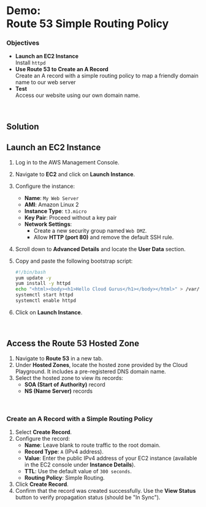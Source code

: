 # Demo:<br>Route 53 Simple Routing Policy

### Objectives
- **Launch an EC2 Instance**<br>Install `httpd`
- **Use Route 53 to Create an A Record**<br>Create an A record with a simple routing policy to map a friendly domain name to our web server
- **Test**<br>Access our website using our own domain name.

<br>

## Solution
## Launch an EC2 Instance
1. Log in to the AWS Management Console.
2. Navigate to **EC2** and click on **Launch Instance**.
3. Configure the instance:
   - **Name**: `My Web Server`
   - **AMI**: Amazon Linux 2
   - **Instance Type**: `t3.micro`
   - **Key Pair**: Proceed without a key pair
   - **Network Settings**:
     - Create a new security group named `Web DMZ`.
     - Allow **HTTP (port 80)** and remove the default SSH rule.
4. Scroll down to **Advanced Details** and locate the **User Data** section.
5. Copy and paste the following bootstrap script:

    ```bash
    #!/bin/bash
    yum update -y
    yum install -y httpd
    echo "<html><body><h1>Hello Cloud Gurus</h1></body></html>" > /var/www/html/index.html
    systemctl start httpd
    systemctl enable httpd
    ```

6. Click on **Launch Instance**.

<br>

## Access the Route 53 Hosted Zone
1. Navigate to **Route 53** in a new tab.
2. Under **Hosted Zones**, locate the hosted zone provided by the Cloud Playground. It includes a pre-registered DNS domain name.
3. Select the hosted zone to view its records:
   - **SOA (Start of Authority)** record
   - **NS (Name Server)** records

<br>

### Create an A Record with a Simple Routing Policy
1. Select **Create Record**.
2. Configure the record:
   - **Name**: Leave blank to route traffic to the root domain.
   - **Record Type**: `A` (IPv4 address).
   - **Value**: Enter the public IPv4 address of your EC2 instance (available in the EC2 console under **Instance Details**).
   - **TTL**: Use the default value of `300 seconds`.
   - **Routing Policy**: Simple Routing.
3. Click **Create Record**.
4. Confirm that the record was created successfully. Use the **View Status** button to verify propagation status (should be "In Sync").

<br>
